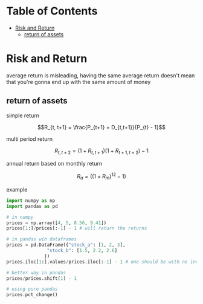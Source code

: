 # Table of Contents

<!-- vim-markdown-toc GFM -->

* [Risk and Return](#risk-and-return)
	* [return of assets](#return-of-assets)

<!-- vim-markdown-toc -->

# Risk and Return

average return is misleading, having the same average return doesn't mean that you're gonna end up with the same amount of money

## return of assets

simple return
```math
R_{t, t+1} = \frac{P_{t+1} + D_{t,t+1}}{P_{t} - 1}
```

multi period return
```math
R_{t,t+2} = (1 + R_{t,t+1})(1 + R_{t+1, t+2}) - 1
```

annual return based on monthly return
```math
R_{a} = ((1 + R_{m})^{12} - 1)
```

example
```python
import numpy as np
import pandas as pd

# in numpy
prices = np.array([4, 5, 8.56, 9.41])
prices[1:]/prices[:-1] - 1 # will return the returns

# in pandas wih dataframes
prices = pd.DataFrame({"stock_a": [1, 2, 3],
		       "stock_b": [1.5, 2.2, 2.6]
		      })
prices.iloc[1:].values/prices.iloc[:-1] - 1 # one should be with no index to return dataframe correctly

# better way in pandas
prices/prices.shift(1) - 1

# using pure pandas
prices.pct_change()
```
